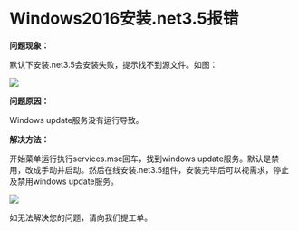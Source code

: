 # Windows2016安装.net3.5报错
**问题现象：**

默认下安装.net3.5会安装失败，提示找不到源文件。如图：

![](https://github.com/jdcloudcom/cn/blob/edit/image/Elastic-Compute/Virtual-Machine/Windows/Windows2016%E5%AE%89%E8%A3%85.net3.5%E6%8A%A5%E9%94%9901.png)

**问题原因：**

Windows update服务没有运行导致。



**解决方法：**

开始菜单运行执行services.msc回车，找到windows update服务。默认是禁用，改成手动并启动。然后在线安装.net3.5组件，安装完毕后可以视需求，停止及禁用windows update服务。

![](https://github.com/jdcloudcom/cn/blob/edit/image/Elastic-Compute/Virtual-Machine/Windows/Windows2016%E5%AE%89%E8%A3%85.net3.5%E6%8A%A5%E9%94%9902.png)

如无法解决您的问题，请向我们提工单。